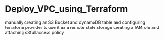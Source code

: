 # Deploy_VPC_using_Terraform
manually creating an S3 Bucket and dynamoDB table and configuring terraform provider to use it as a remote state storage
creating a IAMrole and attaching s3fullaccess policy
